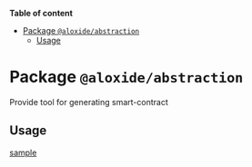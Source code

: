 <!-- START doctoc generated TOC please keep comment here to allow auto update -->
<!-- DON'T EDIT THIS SECTION, INSTEAD RE-RUN doctoc TO UPDATE -->

**Table of content**

- [Package `@aloxide/abstraction`](#package-aloxideabstraction)
  - [Usage](#usage)

<!-- END doctoc generated TOC please keep comment here to allow auto update -->

# Package `@aloxide/abstraction`

Provide tool for generating smart-contract

## Usage

[sample](../example-generate-sm/src/index.ts)
